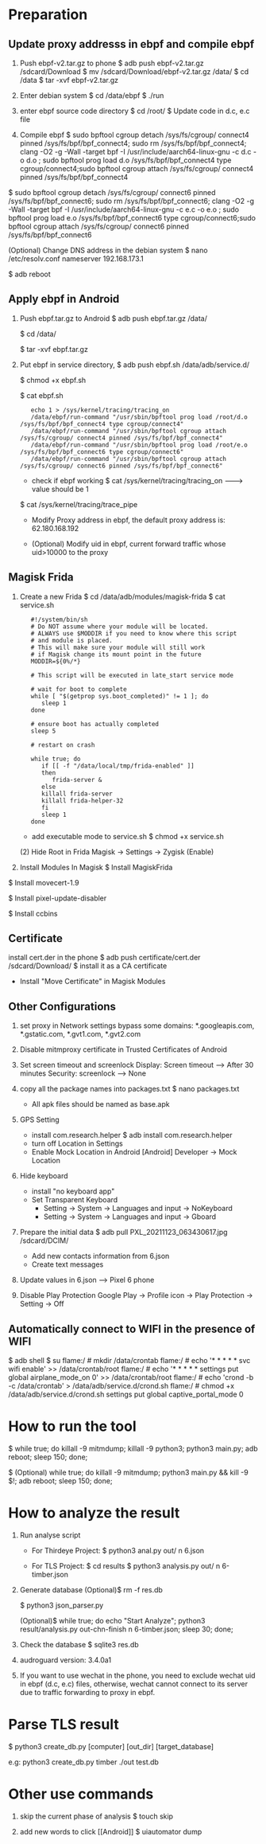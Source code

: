 # Preparation
## Update proxy addresss in ebpf and compile ebpf

1. Push ebpf-v2.tar.gz to phone
$ adb push ebpf-v2.tar.gz /sdcard/Download
$ mv /sdcard/Download/ebpf-v2.tar.gz /data/
$ cd /data
$ tar -xvf ebpf-v2.tar.gz

2. Enter debian system
$ cd /data/ebpf
$ ./run

3. enter ebpf source code directory
$ cd /root/
$ Update code in d.c, e.c file

4. Compile ebpf
$ sudo bpftool cgroup detach /sys/fs/cgroup/ connect4 pinned /sys/fs/bpf/bpf_connect4; sudo rm /sys/fs/bpf/bpf_connect4; clang -O2 -g  -Wall -target bpf -I /usr/include/aarch64-linux-gnu -c d.c -o d.o ; sudo bpftool prog load d.o /sys/fs/bpf/bpf_connect4 type cgroup/connect4;sudo bpftool cgroup attach /sys/fs/cgroup/ connect4 pinned /sys/fs/bpf/bpf_connect4

$ sudo bpftool cgroup detach /sys/fs/cgroup/ connect6 pinned /sys/fs/bpf/bpf_connect6; sudo rm /sys/fs/bpf/bpf_connect6; clang -O2 -g  -Wall -target bpf -I /usr/include/aarch64-linux-gnu -c e.c -o e.o ; sudo bpftool prog load e.o /sys/fs/bpf/bpf_connect6 type cgroup/connect6;sudo bpftool cgroup attach /sys/fs/cgroup/ connect6 pinned /sys/fs/bpf/bpf_connect6

(Optional) Change DNS address in the debian system
$ nano /etc/resolv.conf
  nameserver 192.168.173.1
  
$ adb reboot


## Apply ebpf in Android
1. Push ebpf.tar.gz to Android
   $ adb push ebpf.tar.gz /data/
   
   $ cd /data/
   
   $ tar -xvf ebpf.tar.gz

3. Put ebpf in service directory, 
   $ adb push ebpf.sh /data/adb/service.d/
   
   $ chmod +x ebpf.sh
   
   $ cat ebpf.sh
   ```
      echo 1 > /sys/kernel/tracing/tracing_on
      /data/ebpf/run-command "/usr/sbin/bpftool prog load /root/d.o /sys/fs/bpf/bpf_connect4 type cgroup/connect4"
      /data/ebpf/run-command "/usr/sbin/bpftool cgroup attach /sys/fs/cgroup/ connect4 pinned /sys/fs/bpf/bpf_connect4"
      /data/ebpf/run-command "/usr/sbin/bpftool prog load /root/e.o /sys/fs/bpf/bpf_connect6 type cgroup/connect6"
      /data/ebpf/run-command "/usr/sbin/bpftool cgroup attach /sys/fs/cgroup/ connect6 pinned /sys/fs/bpf/bpf_connect6"
    ```

    - check if ebpf working
    $ cat /sys/kernel/tracing/tracing_on    ---> value should be 1

    $ cat /sys/kernel/tracing/trace_pipe

    - Modify Proxy address in ebpf, the default proxy address is: 62.180.168.192

    - (Optional) Modify uid in ebpf, current forward traffic whose uid>10000 to the proxy


## Magisk Frida
1. Create a new Frida
   $ cd /data/adb/modules/magisk-frida
   $ cat service.sh
   ```
      #!/system/bin/sh
      # Do NOT assume where your module will be located.
      # ALWAYS use $MODDIR if you need to know where this script
      # and module is placed.
      # This will make sure your module will still work
      # if Magisk change its mount point in the future
      MODDIR=${0%/*}

      # This script will be executed in late_start service mode

      # wait for boot to complete
      while [ "$(getprop sys.boot_completed)" != 1 ]; do
         sleep 1
      done

      # ensure boot has actually completed
      sleep 5

      # restart on crash

      while true; do
         if [[ -f "/data/local/tmp/frida-enabled" ]]
         then
            frida-server &
         else
         killall frida-server
         killall frida-helper-32
         fi
         sleep 1
      done
   ```

   - add executable mode to service.sh
   $ chmod +x service.sh

   (2) Hide Root in Frida
   Magisk -> Settings -> Zygisk (Enable)

2. Install Modules In Magisk
$ Install MagiskFrida

$ Install movecert-1.9

$ Install pixel-update-disabler

$ Install ccbins


## Certificate
install cert.der  in the phone
   $ adb push certificate/cert.der /sdcard/Download/
   $ install it as a CA certificate

   - Install "Move Certificate" in Magisk Modules


## Other Configurations
1. set proxy in Network settings
   bypass some domains: *.googleapis.com, *.gstatic.com, *.gvt1.com, *.gvt2.com

2. Disable mitmproxy certificate in Trusted Certificates of Android

3. Set screen timeout and screenlock
   Display: Screen timeout --> After 30 minutes
   Security: screenlock --> None

4. copy all the package names into packages.txt
   $ nano packages.txt
   - All apk files should be named as base.apk

5. GPS Setting
   - install com.research.helper
     $ adb install com.research.helper
   - turn off Location in Settings
   - Enable Mock Location in Android
     [Android] Developer -> Mock Location
<!-- # change the proxy address in general.js -->

6. Hide keyboard
    - install "no keyboard app"
    - Set Transparent Keyboard
      - Setting -> System -> Languages and input -> NoKeyboard
      - Setting -> System -> Languages and input -> Gboard

7. Prepare the initial data
   $ adb pull PXL_20211123_063430617.jpg /sdcard/DCIM/
   - Add new contacts information from 6.json
   - Create text messages


8. Update values in 6.json --> Pixel 6 phone

9. Disable Play Protection
   Google Play -> Profile icon -> Play Protection -> Setting -> Off


## Automatically connect to WIFI in the presence of WIFI
$ adb shell
$ su
flame:/ # mkdir /data/crontab
flame:/ # echo '* * * * * svc wifi enable' >> /data/crontab/root
flame:/ # echo '* * * * * settings put global airplane_mode_on 0' >> /data/crontab/root
flame:/ # echo 'crond -b -c /data/crontab' > /data/adb/service.d/crond.sh
flame:/ # chmod +x /data/adb/service.d/crond.sh
settings put global captive_portal_mode 0
    

# How to run the tool
$ while true; do killall -9 mitmdump; killall -9 python3; python3 main.py; adb reboot; sleep 150; done;

$ (Optional) while true; do killall -9 mitmdump; python3 main.py && kill -9 $!; adb reboot; sleep 150; done;


# How to analyze the result
1. Run analyse script
   - For Thirdeye Project:
   $ python3 anal.py out/ n 6.json

   - For TLS Project:
   $ cd results
   $ python3 analysis.py out/ n 6-timber.json


2. Generate database
   (Optional)$ rm -f res.db
   
   $ python3 json_parser.py

   (Optional)$ while true; do echo "Start Analyze"; python3 result/analysis.py out-chn-finish n 6-timber.json; sleep 30; done;


4. Check the database
   $ sqlite3 res.db

  
5. audroguard version: 3.4.0a1

6. If you want to use wechat in the phone, you need to exclude wechat uid in ebpf (d.c, e.c) files, otherwise, wechat cannot connect to its server due to traffic forwarding to proxy in ebpf.


# Parse TLS result

$ python3 create_db.py [computer] [out_dir] [target_database]

e.g: python3 create_db.py timber ./out test.db


# Other use commands
1. skip the current phase of analysis
   $ touch skip

2. add new words to click
   [[Android]] $ uiautomator dump
